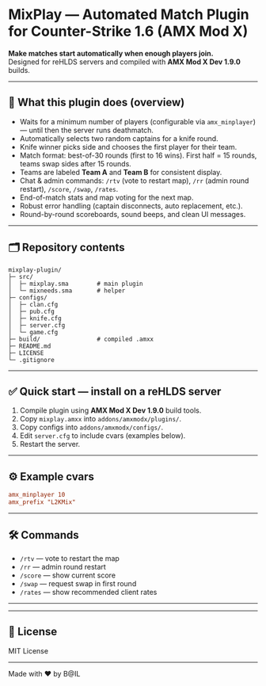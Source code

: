 # MixPlay — Automated Match Plugin for Counter-Strike 1.6 (AMX Mod X)

**Make matches start automatically when enough players join.**  
Designed for reHLDS servers and compiled with **AMX Mod X Dev 1.9.0** builds.

---

## 🔧 What this plugin does (overview)
- Waits for a minimum number of players (configurable via `amx_minplayer`) — until then the server runs deathmatch.
- Automatically selects two random captains for a knife round.
- Knife winner picks side and chooses the first player for their team.
- Match format: best-of-30 rounds (first to 16 wins). First half = 15 rounds, teams swap sides after 15 rounds.
- Teams are labeled **Team A** and **Team B** for consistent display.
- Chat & admin commands: `/rtv` (vote to restart map), `/rr` (admin round restart), `/score`, `/swap`, `/rates`.
- End-of-match stats and map voting for the next map.
- Robust error handling (captain disconnects, auto replacement, etc.).
- Round-by-round scoreboards, sound beeps, and clean UI messages.

---

## 🗂️ Repository contents
```
mixplay-plugin/
├─ src/
│  ├─ mixplay.sma        # main plugin 
│  └─ mixneeds.sma       # helper 
├─ configs/
│  ├─ clan.cfg          
│  ├─ pub.cfg            
│  ├─ knife.cfg         
│  ├─ server.cfg        
│  └─ game.cfg           
├─ build/                # compiled .amxx 
├─ README.md
├─ LICENSE
└─ .gitignore
```

---

## ✅ Quick start — install on a reHLDS server
1. Compile plugin using **AMX Mod X Dev 1.9.0** build tools.
2. Copy `mixplay.amxx` into `addons/amxmodx/plugins/`.
3. Copy configs into `addons/amxmodx/configs/`.
4. Edit `server.cfg` to include cvars (examples below).
5. Restart the server.

---

## ⚙️ Example cvars
```cfg
amx_minplayer 10
amx_prefix "L2KMix"
```

---

## 🛠️ Commands
- `/rtv` — vote to restart the map
- `/rr` — admin round restart
- `/score` — show current score
- `/swap` — request swap in first round
- `/rates` — show recommended client rates

---

---

## 📝 License
MIT License

---
Made with ❤️ by B@IL
